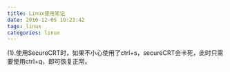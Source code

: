 ```yaml
---
title: Linux使用笔记
date: 2016-12-05 10:23:42
tags: linux
categories: linux
---
```


(1).使用SecureCRT时，如果不小心使用了ctrl+s，secureCRT会卡死，此时只需要使用ctrl+q，即可恢复正常。